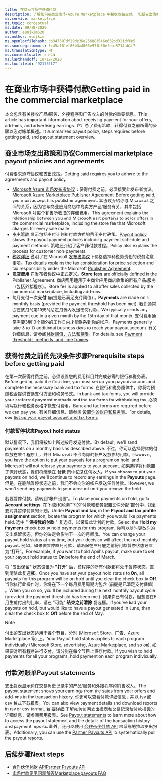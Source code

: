 ```yaml
---
title: 在商业市场中获得付款
description: 了解如何在商业市场-Azure Marketplace 中接收收益支付。 包括支出策略、付出的支出状态和付出的支出。
ms.service: marketplace
ms.topic: conceptual
ms.date: 09/28/2020
author: eunjkim520
ms.author: eunjkim
ms.openlocfilehash: db347387df29dc36e256881546e632bd321dfde5
ms.sourcegitcommit: 3c45a181ef86b3a4866e97fb50efeae8714ab3f7
ms.translationtype: MT
ms.contentlocale: zh-CN
ms.lasthandoff: 10/19/2020
ms.locfileid: "92175217"
---
```

# <a name="getting-paid-in-the-commercial-marketplace"></a><span data-ttu-id="97d03-104">在商业市场中获得付款</span><span class="sxs-lookup"><span data-stu-id="97d03-104">Getting paid in the commercial marketplace</span></span>

<span data-ttu-id="97d03-105">本文包含有关接收产品/服务、外接程序和广告收入的付款的重要信息。</span><span class="sxs-lookup"><span data-stu-id="97d03-105">This article has important information about receiving payment for your offers, add-ons, and advertising earnings.</span></span> <span data-ttu-id="97d03-106">它汇总了费用策略、获得付费之前所需的步骤以及对帐单概述。</span><span class="sxs-lookup"><span data-stu-id="97d03-106">It summarizes payout policy, steps required before getting paid, and payout statement overview.</span></span>

## <a name="commercial-marketplace-payout-policies-and-agreements"></a><span data-ttu-id="97d03-107">商业市场支出政策和协议</span><span class="sxs-lookup"><span data-stu-id="97d03-107">Commercial marketplace payout policies and agreements</span></span>

<span data-ttu-id="97d03-108">付费要求遵守协议和支出政策。</span><span class="sxs-lookup"><span data-stu-id="97d03-108">Getting paid requires you to adhere to the agreements and payout policy.</span></span>

- <span data-ttu-id="97d03-109">[Microsoft Azure 市场发布者协议](https://go.microsoft.com/fwlink/p/?LinkID=699560)：获得付费之前，必须接受此发布者协议。</span><span class="sxs-lookup"><span data-stu-id="97d03-109">[Microsoft Azure Marketplace Publisher Agreement](https://go.microsoft.com/fwlink/p/?LinkID=699560):  Before getting paid, you must accept this publisher agreement.</span></span> <span data-ttu-id="97d03-110">本协议介绍你与 Microsoft 之间的关系，因为它与商业应用商店中的卖方产品/服务有关，其中包括 Microsoft 对每个销售所收取的存储费用。</span><span class="sxs-lookup"><span data-stu-id="97d03-110">This agreement explains the relationship between you and Microsoft as it pertains to seller offers in the commercial marketplace, including the store fee that Microsoft charges for every sale made.</span></span>
- <span data-ttu-id="97d03-111">[支出策略](payout-policy-details.md) 显示包括支付计划和付款方式的费用支付政策。</span><span class="sxs-lookup"><span data-stu-id="97d03-111">[Payout policy](payout-policy-details.md) shows the payout payment policies including payment schedule and payment methods.</span></span> <span data-ttu-id="97d03-112">策略还介绍了客户非付款过程。</span><span class="sxs-lookup"><span data-stu-id="97d03-112">Policy also explains the process for customer non-payments.</span></span>
- <span data-ttu-id="97d03-113">[税收详细](tax-details-marketplace.md) 说明了在 Microsoft [发布者协议](https://go.microsoft.com/fwlink/p/?LinkID=699560)下价格选择和税务责任的税务注意事项。</span><span class="sxs-lookup"><span data-stu-id="97d03-113">[Tax details](tax-details-marketplace.md) explains the tax consideration for price selection and tax responsibility under the Microsoft [Publisher Agreement](https://go.microsoft.com/fwlink/p/?LinkID=699560).</span></span>
- <span data-ttu-id="97d03-114">**商店费用** 在发布者协议中正式定义。</span><span class="sxs-lookup"><span data-stu-id="97d03-114">**Store fees** are officially defined in the Publisher Agreement.</span></span> <span data-ttu-id="97d03-115">商店费用适用于由商业应用商店收集的所有产品/服务（包括外接程序）。</span><span class="sxs-lookup"><span data-stu-id="97d03-115">Store fee is applied to all offer sales collected by the commercial marketplace, including add-ons.</span></span>
- <span data-ttu-id="97d03-116">每月支付一次**支付** (前提是已满足支付阈值) 。</span><span class="sxs-lookup"><span data-stu-id="97d03-116">**Payments** are made on a monthly basis (provided the payment threshold has been met).</span></span> <span data-ttu-id="97d03-117">我们通常会在该月的第15天的给定月份内发送任何付款。</span><span class="sxs-lookup"><span data-stu-id="97d03-117">We typically sends any payment due in a given month by the 15th day of that month.</span></span> <span data-ttu-id="97d03-118">支付费用通常需要3到10个额外的工作日内才能联系到你的帐户。</span><span class="sxs-lookup"><span data-stu-id="97d03-118">Payments generally take 3 to 10 additional business days to reach your payout account.</span></span> <span data-ttu-id="97d03-119">有关详细信息，请参阅[付款阈值、方法和期限](payment-thresholds-methods-timeframes.md)。</span><span class="sxs-lookup"><span data-stu-id="97d03-119">For details, see [Payment thresholds, methods, and time frames](payment-thresholds-methods-timeframes.md).</span></span>

## <a name="prerequisite-steps-before-getting-paid"></a><span data-ttu-id="97d03-120">获得付费之前的先决条件步骤</span><span class="sxs-lookup"><span data-stu-id="97d03-120">Prerequisite steps before getting paid</span></span>

<span data-ttu-id="97d03-121">在第一次获得付费之前，必须设置您的费用科目并完成必需的银行和税务表。</span><span class="sxs-lookup"><span data-stu-id="97d03-121">Before getting paid the first time, you must set up your payout account and complete the necessary bank and tax forms.</span></span> <span data-ttu-id="97d03-122">在银行和税务窗体中，你将为预缴税金提供首选支付方法和税务形式。</span><span class="sxs-lookup"><span data-stu-id="97d03-122">In bank and tax forms, you will provide your preferred payment methods and the tax forms for withholding tax.</span></span> <span data-ttu-id="97d03-123">必须填写银行和税务表格才能支付费用。</span><span class="sxs-lookup"><span data-stu-id="97d03-123">Bank and tax forms are required before we can pay you.</span></span> <span data-ttu-id="97d03-124">有关详细信息，请参阅 [设置你的帐户和税务表](set-up-your-payout-account.md)。</span><span class="sxs-lookup"><span data-stu-id="97d03-124">For details, see [Set up your payout account and tax forms](set-up-your-payout-account.md).</span></span>

### <a name="payout-hold-status"></a><span data-ttu-id="97d03-125">付款暂停状态</span><span class="sxs-lookup"><span data-stu-id="97d03-125">Payout hold status</span></span>

<span data-ttu-id="97d03-126">默认情况下，我们将按如上所述按月发送付款。</span><span class="sxs-lookup"><span data-stu-id="97d03-126">By default, we'll send payments on a monthly basis as described above.</span></span> <span data-ttu-id="97d03-127">不过，你可以选择将你的付款放在某个程序上，并且 Microsoft 不会向你的帐户发放你的付款。</span><span class="sxs-lookup"><span data-stu-id="97d03-127">However, you have the option to put your payouts for a program on hold, and Microsoft will not release your payments to your account.</span></span> <span data-ttu-id="97d03-128">如果选择将付款置于保持状态，我们将继续在 **付款** 页中记录任何收入。</span><span class="sxs-lookup"><span data-stu-id="97d03-128">If you choose to put your payouts on hold, we'll continue to record any earnings in the **Payouts** page.</span></span> <span data-ttu-id="97d03-129">但是，在删除暂停状态之前，我们不会向你的帐户发送任何付款。</span><span class="sxs-lookup"><span data-stu-id="97d03-129">However, we won't send any payments to your account until you remove the hold.</span></span>

<span data-ttu-id="97d03-130">若要暂停付款，请转到“帐户设置”。</span><span class="sxs-lookup"><span data-stu-id="97d03-130">To place your payments on hold, go to **Account settings**.</span></span> <span data-ttu-id="97d03-131">在“付款和税务”下的“付款和税务配置文件分配”部分中，找到要对其暂停付款的计划。</span><span class="sxs-lookup"><span data-stu-id="97d03-131">Under **Payout and tax**, in the **Payout and tax profile assignment** section, locate the program for which you would like payments held.</span></span> <span data-ttu-id="97d03-132">选中 " **保持我的付款** " 复选框，以保留此计划的付款。</span><span class="sxs-lookup"><span data-stu-id="97d03-132">Select the **Hold my Payment** check box to hold payments for this program.</span></span> <span data-ttu-id="97d03-133">你可以随时更改你的支出保留状态，但你的决定会影响下一次的月额度。</span><span class="sxs-lookup"><span data-stu-id="97d03-133">You can change your payout hold status at any time, but your decision will affect the next monthly payout.</span></span> <span data-ttu-id="97d03-134">例如，如果要暂停四月付款，请确保在三月底之前将付款暂停状态设置为“打开”。</span><span class="sxs-lookup"><span data-stu-id="97d03-134">For example, if you want to hold April's payout, make sure to set your payout hold status to **On** before the end of March.</span></span>

<span data-ttu-id="97d03-135">将 "支出保留" 状态设置为 **"打开**" 后，该程序的所有付款都将处于暂停状态，直到清除此复选**框。**</span><span class="sxs-lookup"><span data-stu-id="97d03-135">Once you have set your payout hold status to **On**, all payouts for this program will be on hold until you clear the check box to **Off**.</span></span> <span data-ttu-id="97d03-136">当你执行此操作时，你将在下一个每月费用周期内包含 (前提是已满足支付阈值) 。</span><span class="sxs-lookup"><span data-stu-id="97d03-136">When you do so, you'll be included during the next monthly payout cycle (provided the payment threshold has been met).</span></span> <span data-ttu-id="97d03-137">如果你已有付款，但想要在6月生成付出的比率，请在 "可能" **结束之前清除** 复选框。</span><span class="sxs-lookup"><span data-stu-id="97d03-137">If you've had your payouts on hold, but would like to have a payout generated in June, then clear the check box to **Off** before the end of May.</span></span>

>[!Note]
> <span data-ttu-id="97d03-138">付出的支出状态适用于每个节目，分别 (Microsoft Store、广告、Azure Marketplace 等) 上。</span><span class="sxs-lookup"><span data-stu-id="97d03-138">Your Payout hold status applies to each program individually (Microsoft Store, advertising, Azure Marketplace, and so on).</span></span> <span data-ttu-id="97d03-139">如果要对所有程序进行支付，请分别在每个节目上保存付款。</span><span class="sxs-lookup"><span data-stu-id="97d03-139">If you wish to hold payments for all your programs, hold payment on each program individually.</span></span>

## <a name="payout-statements"></a><span data-ttu-id="97d03-140">付款对账单</span><span class="sxs-lookup"><span data-stu-id="97d03-140">Payout statements</span></span>

<span data-ttu-id="97d03-141">支出报表显示你在交易历史记录中的产品/服务和外接程序的销售收入。</span><span class="sxs-lookup"><span data-stu-id="97d03-141">The payout statement shows your earnings from the sales from your offers and add-ons in the transaction history.</span></span> <span data-ttu-id="97d03-142">你还可以查看付款详细信息，并以 tsv 或 csv 格式下载报表。</span><span class="sxs-lookup"><span data-stu-id="97d03-142">You can also view payment details and download reports in tsv or csv format.</span></span> <span data-ttu-id="97d03-143">若 [要详细](payout-statement.md) 了解如何访问支出报表和交易记录和付款报表的详细信息，请参阅费用报表。</span><span class="sxs-lookup"><span data-stu-id="97d03-143">See [Payout statements](payout-statement.md) to learn more about how to access the payout statement and the details of the transaction history and payment reports.</span></span> <span data-ttu-id="97d03-144">此外，还可以使用 [合作伙伴付款 API](https://apidocs.microsoft.com/services/partnerpayouts) 来系统地拉取支出报表。</span><span class="sxs-lookup"><span data-stu-id="97d03-144">Additionally, you can use the [Partner Payouts API](https://apidocs.microsoft.com/services/partnerpayouts) to systematically pull the payout reports.</span></span>

## <a name="next-steps"></a><span data-ttu-id="97d03-145">后续步骤</span><span class="sxs-lookup"><span data-stu-id="97d03-145">Next steps</span></span>

- [<span data-ttu-id="97d03-146">合作伙伴付款 API</span><span class="sxs-lookup"><span data-stu-id="97d03-146">Partner Payouts API</span></span>](https://apidocs.microsoft.com/services/partnerpayouts)
- [<span data-ttu-id="97d03-147">市场付款常见问题解答</span><span class="sxs-lookup"><span data-stu-id="97d03-147">Marketplace payouts FAQ</span></span>](payout-faq.md)
